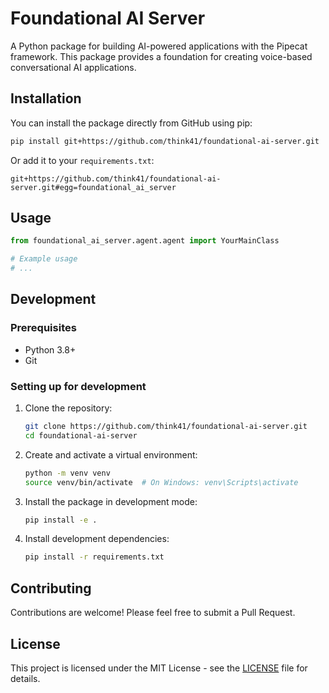 # Foundational AI Server

A Python package for building AI-powered applications with the Pipecat framework. This package provides a foundation for creating voice-based conversational AI applications.

## Installation

You can install the package directly from GitHub using pip:

```bash
pip install git+https://github.com/think41/foundational-ai-server.git
```

Or add it to your `requirements.txt`:

```
git+https://github.com/think41/foundational-ai-server.git#egg=foundational_ai_server
```

## Usage

```python
from foundational_ai_server.agent.agent import YourMainClass

# Example usage
# ...
```

## Development

### Prerequisites

- Python 3.8+
- Git

### Setting up for development

1. Clone the repository:
   ```bash
   git clone https://github.com/think41/foundational-ai-server.git
   cd foundational-ai-server
   ```

2. Create and activate a virtual environment:
   ```bash
   python -m venv venv
   source venv/bin/activate  # On Windows: venv\Scripts\activate
   ```

3. Install the package in development mode:
   ```bash
   pip install -e .
   ```

4. Install development dependencies:
   ```bash
   pip install -r requirements.txt
   ```

## Contributing

Contributions are welcome! Please feel free to submit a Pull Request.

## License

This project is licensed under the MIT License - see the [LICENSE](LICENSE) file for details.
